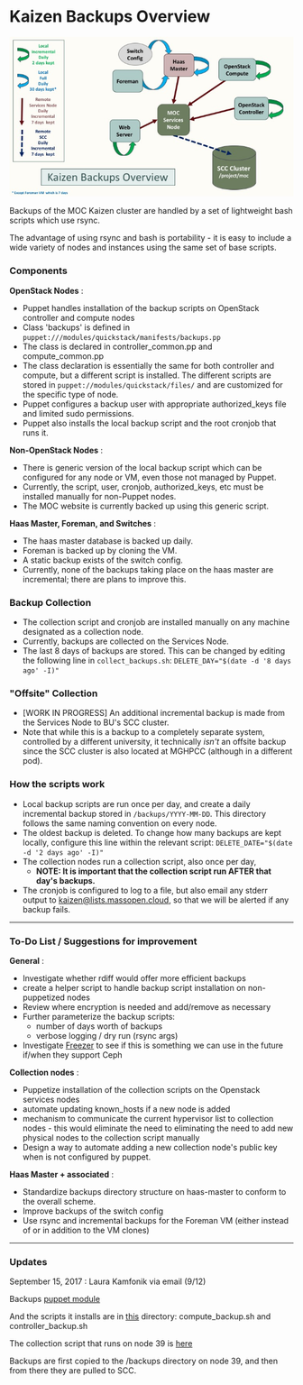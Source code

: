 # Kaizen Backups Overview

![](../../_static/img/Kaizen_Backups_Diagram.jpg)

Backups of the MOC Kaizen cluster are handled by a set of lightweight bash scripts which use rsync.  

The advantage of using rsync and bash is portability - it is easy to include a wide variety of nodes and instances using the same set of base scripts.

### Components

  **OpenStack Nodes** :
  * Puppet handles installation of the backup scripts on OpenStack controller and compute nodes
  * Class 'backups' is defined in `puppet:///modules/quickstack/manifests/backups.pp`
  * The class is declared in controller_common.pp and compute_common.pp
  * The class declaration is essentially the same for both controller and compute, but a different script is installed. The different scripts are stored in `puppet://modules/quickstack/files/` and are customized for the specific type of node.
  * Puppet configures a backup user with appropriate authorized_keys file and limited sudo permissions.
  * Puppet also installs the local backup script and the root cronjob that runs it.

  **Non-OpenStack Nodes** :
  * There is generic version of the local backup script which can be configured for any node or VM, even those not managed by Puppet.
  * Currently, the script, user, cronjob, authorized_keys, etc must be installed manually for non-Puppet nodes.
  * The MOC website is currently backed up using this generic script.

  **Haas Master, Foreman, and Switches** :
  * The haas master database is backed up daily.
  * Foreman is backed up by cloning the VM.
  * A static backup exists of the switch config.
  * Currently, none of the backups taking place on the haas master are incremental; there are plans to improve this.

### Backup Collection
* The collection script and cronjob are installed manually on any machine designated as a collection node. 
* Currently, backups are collected on the Services Node.
* The last 8 days of backups are stored.  This can be changed by editing the following line in `collect_backups.sh`\:
     `DELETE_DAY="$(date -d '8 days ago' -I)"`

### "Offsite" Collection
* [WORK IN PROGRESS] An additional incremental backup is made from the Services Node to BU's SCC cluster.
* Note that while this is a backup to a completely separate system, controlled by a different university, it technically *isn't* an offsite backup since the SCC cluster is also located at MGHPCC (although in a different pod).

### How the scripts work
* Local backup scripts are run once per day, and create a daily incremental backup stored in `/backups/YYYY-MM-DD`.  This directory follows the same naming convention on every node.
* The oldest backup is deleted. To change how many backups are kept locally, configure this line within the relevant script\:
     `DELETE_DATE="$(date -d '2 days ago' -I)"`
* The collection nodes run a collection script, also once per day,
     * **NOTE: It is important that the collection script run AFTER that day's backups.**
* The cronjob is configured to log to a file, but also email any stderr output to kaizen@lists.massopen.cloud, so that we will be alerted if any backup fails.

******
### To-Do List / Suggestions for improvement

  **General** :
  * Investigate whether rdiff would offer more efficient backups
  * create a helper script to handle backup script installation on non-puppetized nodes
  * Review where encryption is needed and add/remove as necessary
  * Further parameterize the backup scripts:
     * number of days worth of backups
     * verbose logging / dry run (rsync args)
  * Investigate [Freezer](https://wiki.openstack.org/wiki/Freezer) to see if this is something we can use in the future if/when they support Ceph

  **Collection nodes** :
  * Puppetize installation of the collection scripts on the Openstack services nodes
  * automate updating known_hosts if a new node is added
  * mechanism to communicate the current hypervisor list to collection nodes - this would eliminate the need to eliminating the need to add new physical nodes to the collection script manually
  * Design a way to automate adding a new collection node's public key when is not configured by puppet.
 
  **Haas Master + associated** : 
  * Standardize backups directory structure on haas-master to conform to the overall scheme.
  * Improve backups of the switch config
  * Use rsync and incremental backups for the Foreman VM (either instead of or in addition to the VM clones)

******
### Updates
September 15, 2017 : Laura Kamfonik via email (9/12)

Backups [puppet module](https://github.com/CCI-MOC/kilo-puppet/blob/liberty/quickstack/manifests/backups.pp)

And the scripts it installs are in [this](https://github.com/CCI-MOC/kilo-puppet/tree/liberty/quickstack/files) directory: compute_backup.sh and controller_backup.sh

The collection script that runs on node 39 is [here](https://github.com/CCI-MOC/moc/blob/master/scripts/backup_scripts/collect_backups.sh)

Backups are first copied to the /backups directory on node 39, and then from there they are pulled to SCC.

